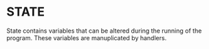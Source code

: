# STATE

State contains variables that can be altered during the running of the program. These 
variables are manuplicated by handlers.